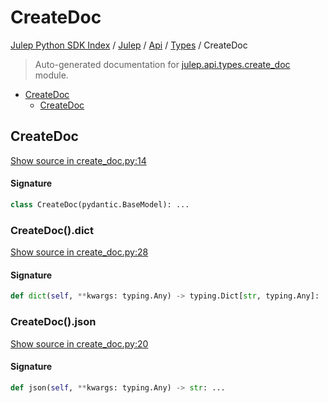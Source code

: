 # CreateDoc

[Julep Python SDK Index](../../../README.md#julep-python-sdk-index) / [Julep](../../index.md#julep) / [Api](../index.md#api) / [Types](./index.md#types) / CreateDoc

> Auto-generated documentation for [julep.api.types.create_doc](../../../../../../../julep/api/types/create_doc.py) module.

- [CreateDoc](#createdoc)
  - [CreateDoc](#createdoc-1)

## CreateDoc

[Show source in create_doc.py:14](../../../../../../../julep/api/types/create_doc.py#L14)

#### Signature

```python
class CreateDoc(pydantic.BaseModel): ...
```

### CreateDoc().dict

[Show source in create_doc.py:28](../../../../../../../julep/api/types/create_doc.py#L28)

#### Signature

```python
def dict(self, **kwargs: typing.Any) -> typing.Dict[str, typing.Any]: ...
```

### CreateDoc().json

[Show source in create_doc.py:20](../../../../../../../julep/api/types/create_doc.py#L20)

#### Signature

```python
def json(self, **kwargs: typing.Any) -> str: ...
```